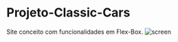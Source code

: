 # Projeto-Classic-Cars
 Site conceito com funcionalidades em Flex-Box.
![screen](https://user-images.githubusercontent.com/83801962/125168936-526df980-e17e-11eb-9fc7-7ce0fd8422aa.png)
